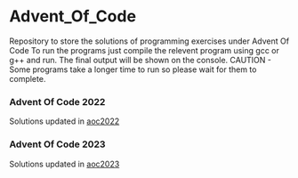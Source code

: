 # Advent_Of_Code
Repository to store the solutions of programming exercises under Advent Of Code
To run the programs just compile the relevent program using gcc or g++ and run. The final output will be shown on the console.
CAUTION - Some programs take a longer time to run so please wait for them to complete.

### Advent Of Code 2022
Solutions updated in [aoc2022](aoc2022/)

### Advent Of Code 2023
Solutions updated in [aoc2023](aoc2023/)